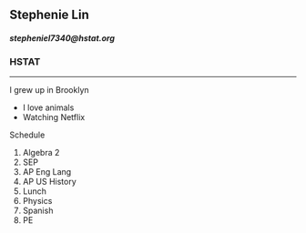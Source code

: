 ## **Stephenie Lin**

#### **_stepheniel7340@hstat.org_**

### **HSTAT**
____
I grew up in Brooklyn
* I love animals
* Watching Netflix

Schedule 
1. Algebra 2 
2. SEP 
3. AP Eng Lang 
4. AP US History 
5. Lunch 
6. Physics 
7. Spanish 
8. PE 


